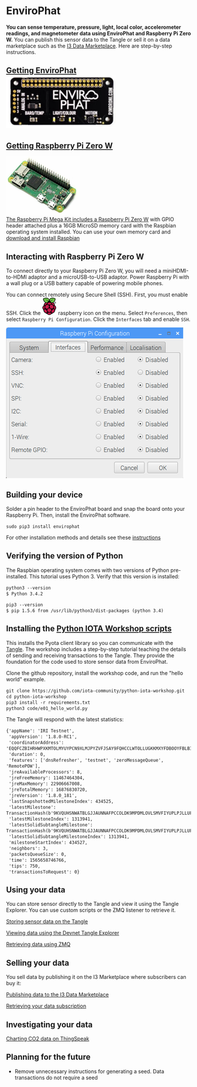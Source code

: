 # EnviroPhat

<b>You can sense temperature, pressure, light, local color, accelerometer readings, and magnetometer data using EnviroPhat and Raspberry Pi Zero W.</b>  You can publish this sensor data to the Tangle or sell it on a data marketplace such as the [I3 Data Marketplace](http://ec2-18-217-227-236.us-east-2.compute.amazonaws.com:8000/).  Here are step-by-step instructions.

## <a  href="https://shop.pimoroni.com/products/enviro-phat">Getting EnviroPhat<br><img src="images/enviroPhat.png" width=300></a>

## <a href="https://thepihut.com/collections/raspberry-pi/products/raspberry-pi-zero-w">Getting Raspberry Pi Zero W
<img src="images/RasPiZeroHeader.jpg" width=200>
<br>The Raspberry Pi Mega Kit includes a Raspberry Pi Zero W</a> with GPIO header attached plus a 16GB MicroSD memory card with the Raspbian operating system installed.  You can use your own memory card and <a href="https://www.raspberrypi.org/downloads/raspbian/">download and install Raspbian</a> 

## Interacting with Raspberry Pi Zero W

To connect directly to your Raspberry Pi Zero W, you will need a miniHDMI-to-HDMI adaptor and a microUSB-to-USB adaptor.  Power Raspberry Pi with a wall plug or a USB battery capable of powering mobile phones.

You can connect remotely using Secure Shell (SSH).  First, you must enable SSH.  Click the <img src="images/raspberry.png" width=40> raspberry icon on the menu.  Select ```Preferences```, then select ```Raspberry Pi Configuration```.  Click the ```Interfaces``` tab and enable ```SSH```.  

![Window for enabling SSH as described in text](images/SSH.png)


## Building your device

Solder a pin header to the EnviroPhat board and snap the board onto your Raspberry Pi.  Then, install the EnviroPhat software.

```
sudo pip3 install envirophat
```

For other installation methods and details see these [instructions](https://github.com/pimoroni/enviro-phat)


## Verifying the version of Python

The Raspbian operating system comes with two versions of Python pre-installed.  This tutorial uses Python 3.  Verify that this version is installed:

```
python3 --version
$ Python 3.4.2
```

```
pip3 --version
$ pip 1.5.6 from /usr/lib/python3/dist-packages (python 3.4)
```

## Installing the [Python IOTA Workshop scripts](https://github.com/iota-community/python-iota-workshop)

This installs the Pyota client library so you can communicate with the [Tangle](https://docs.iota.org/docs/dev-essentials/0.1/concepts/the-tangle).  The workshop includes a step-by-step tutorial teaching the details of sending and receiving transactions to the Tangle.  They provide the foundation for the code used to store sensor data from EnviroPhat.

Clone the github repository, install the workshop code, and run the "hello world" example.

```
git clone https://github.com/iota-community/python-iota-workshop.git
cd python-iota-workshop
pip3 install -r requirements.txt
python3 code/e01_hello_world.py
```

The Tangle will respond with the latest statistics:

```
{'appName': 'IRI Testnet',
 'appVersion': '1.8.0-RC1',
 'coordinatorAddress': 'EQQFCZBIHRHWPXKMTOLMYUYPCN9XLMJPYZVFJSAY9FQHCCLWTOLLUGKKMXYFDBOOYFBLBI9WUEILGECYM',
 'duration': 0,
 'features': ['dnsRefresher', 'testnet', 'zeroMessageQueue', 'RemotePOW'],
 'jreAvailableProcessors': 8,
 'jreFreeMemory': 11467464304,
 'jreMaxMemory': 22906667008,
 'jreTotalMemory': 16876830720,
 'jreVersion': '1.8.0_181',
 'lastSnapshottedMilestoneIndex': 434525,
 'latestMilestone': TransactionHash(b'9KVQUHSNWATBLGJJAUNNAFPCCOLDK9MPDMLOVLSMVFIYUPLPJLLUFQWPXNLGTCQKOYFBYBLFBCHNUC999'),
 'latestMilestoneIndex': 1313941,
 'latestSolidSubtangleMilestone': TransactionHash(b'9KVQUHSNWATBLGJJAUNNAFPCCOLDK9MPDMLOVLSMVFIYUPLPJLLUFQWPXNLGTCQKOYFBYBLFBCHNUC999'),
 'latestSolidSubtangleMilestoneIndex': 1313941,
 'milestoneStartIndex': 434527,
 'neighbors': 3,
 'packetsQueueSize': 0,
 'time': 1565658746766,
 'tips': 750,
 'transactionsToRequest': 0}
```
## Using your data

You can store sensor directly to the Tangle and view it using the Tangle Explorer.  You can use custom scripts or the ZMQ listener to retrieve it.

[Storing sensor data on the Tangle](enviro-direct2Tangle.md)

[Viewing data using the Devnet Tangle Explorer](https://devnet.thetangle.org/)

[Retrieving data using ZMQ](https://github.com/NelsonPython/IoT-ZMQ-listener/blob/master/README.md)

## Selling your data

You sell data by publishing it on the I3 Marketplace where subscribers can buy it:

[Publishing data to the I3 Data Marketplace](enviro-I3-publish.md)

[Retrieving your data subscription](enviro-I3-subscribe.md)

## Investigating your data

[Charting CO2 data on ThingSpeak](https://thingspeak.com/channels/865249)

## Planning for the future

- Remove unnecessary instructions for generating a seed.  Data transactions do not require a seed
